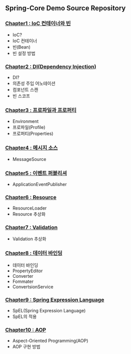 ## Spring-Core Demo Source Repository

### [Chapter1 : IoC 컨테이너와 빈](https://reinf92.github.io/posts/ioccontainer.beans/)

- IoC?
- IoC 컨테이너
- 빈(Bean)
- 빈 설정 방법

### [Chapter2 : DI(Dependency Injection)](https://reinf92.github.io/posts/di.component/)

- DI?
- 의존성 주입 어노테이션
- 컴포넌트 스캔
- 빈 스코프

### [Chapter3 : 프로파일과 프로퍼티](https://reinf92.github.io/posts/profile.properties/)

- Environment
- 프로파일(Profile)
- 프로퍼티(Properties)

### [Chapter4 : 메시지 소스](https://reinf92.github.io/posts/messagessource/)

- MessageSource

### [Chapter5 : 이벤트 퍼블리셔](https://reinf92.github.io/posts/eventpublisher/)

- ApplicationEventPublisher

### [Chapter6 : Resource](https://reinf92.github.io/posts/resource/)

- ResourceLoader
- Resource 추상화

### [Chapter7 : Validation](https://reinf92.github.io/posts/validation/)

- Validation 추상화

### [Chapter8 : 데이터 바인딩](https://reinf92.github.io/posts/databinding/)

- 데이터 바인딩
- PropertyEditor
- Converter
- Fommater
- ConvertsionService

### [Chapter9 : Spring Expression Language](https://reinf92.github.io/posts/spel/)

- SpEL(Spring Expression Language)
- SpEL의 적용

### [Chapter10 : AOP](https://reinf92.github.io/posts/aop/)

- Aspect-Oriented Programming(AOP)
- AOP 구현 방법
